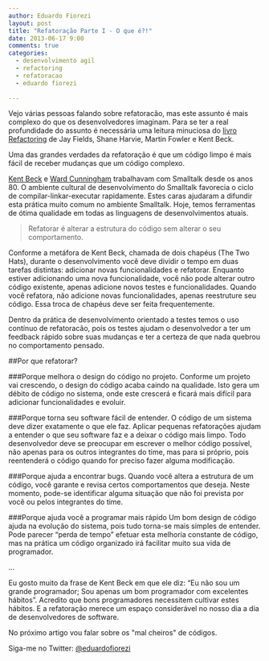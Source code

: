 ```yaml
---
author: Eduardo Fiorezi
layout: post
title: "Refatoração Parte I - O que é?!"
date: 2013-06-17 9:00
comments: true
categories:
  - desenvolvimento agil
  - refactoring
  - refatoracao
  - eduardo fiorezi
  
---
```


Vejo várias pessoas falando sobre refatoracão, mas este assunto é mais complexo do que os desenvolvedores imaginam. Para se ter a real profundidade do assunto é necessária uma leitura minuciosa do [livro Refactoring](http://www.amazon.com/Refactoring-Ruby-Edition-Jay-Fields/dp/0321603508) de Jay Fields, Shane Harvie, Martin Fowler e Kent Beck.

Uma das grandes verdades da refatoração é que um código limpo é mais fácil de receber mudanças que um código complexo.


<!--more-->

[Kent Beck](http://en.wikipedia.org/wiki/Kent_Beck) e [Ward Cunningham](http://en.wikipedia.org/wiki/Ward_Cunningham) trabalhavam com Smalltalk desde os anos 80. O ambiente cultural de desenvolvimento do Smalltalk favorecia o ciclo de compilar-linkar-executar rapidamente. Estes caras ajudaram a difundir esta prática  muito comum no ambiente Smalltalk. Hoje, temos ferramentas de ótima qualidade em todas as linguagens de desenvolvimentos atuais.

> Refatorar é alterar a estrutura do código sem alterar o seu comportamento. 


Conforme a metáfora de Kent Beck, chamada de dois chapéus (The Two Hats), durante o desenvolvimento você deve dividir o tempo em duas tarefas distintas: adicionar novas funcionalidades e refatorar. Enquanto estiver adicionando uma nova funcionalidade, você não pode alterar outro código existente, apenas adicione novos testes e funcionalidades. Quando você refatora, não adicione novas funcionalidades, apenas reestruture seu código. Essa troca de chapéus deve ser feita frequentemente.

Dentro da prática de desenvolvimento orientado a testes temos o uso contínuo de refatoracão, pois os testes ajudam o desenvolvedor a ter um feedback rápido sobre suas mudanças e ter a certeza de que nada quebrou no comportamento pensado.

##Por que refatorar?

###Porque melhora o design do código no projeto.
Conforme um projeto vai crescendo, o design do código acaba caindo na qualidade. Isto gera um débito de código no sistema, onde este crescerá e ficará mais difícil para adicionar funcionalidades e evoluir.

###Porque torna seu software fácil de entender.
O código de um sistema deve dizer exatamente o que ele faz. Aplicar pequenas refatorações ajudam a entender o que seu software faz e a deixar o código mais limpo. Todo desenvolvedor deve se preocupar em escrever o melhor código possível, não apenas para os outros integrantes do time, mas para si próprio, pois reentenderá o código quando for preciso fazer alguma modificação.

###Porque ajuda a encontrar bugs.
Quando você altera a estrutura de um código, você garante e revisa certos comportamentos que deseja. Neste momento, pode-se identificar alguma situação que não foi prevista por você ou pelos integrantes do time.

###Porque ajuda você a programar mais rápido
Um bom design de código ajuda na evolução do sistema, pois tudo torna-se mais simples de entender. Pode parecer “perda de tempo” efetuar esta melhoria constante de código, mas na prática um código organizado irá facilitar muito sua vida de programador.

...

Eu gosto muito da frase de Kent Beck em que ele diz: “Eu não sou um grande programador; Sou apenas um bom programador com excelentes hábitos”. Acredito que bons programadores necessitem cultivar estes hábitos. E a refatoração merece um espaço considerável no nosso dia a dia de desenvolvedores de software.


No próximo artigo vou falar sobre os "mal cheiros" de códigos.


Siga-me no Twitter: [@eduardofiorezi](http://twitter.com/eduardofiorezi)

